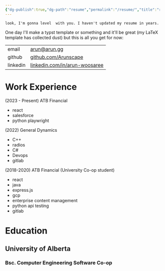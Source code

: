 ```yaml
---
{"dg-publish":true,"dg-path":"resume","permalink":"/resume/","title":"resume (wip)"}
---
```


	look, I'm gonna level  with you. I haven't updated my resume in years. 
One day I'll make a typst template or something and it'll be great (my LaTeX template has collected dust) but this is all you get for now:

|          |                                                                        |
| -------- | ---------------------------------------------------------------------- |
| email    | arun@arun.gg                                                           |
| github   | [github.com/Arunscape](https://github.com/Arunscape)                   |
| linkedin | [linkedin.com/in/arun-woosaree](https://linkedin.com/in/arun-woosaree) |


# Work Experience

(2023 - Present) ATB Financial
- react
- salesforce
- python playwright

(2022) General Dynamics
- C++
- radios
- C#
- Devops
- gitlab

(2018-2020) ATB Financial (University Co-op student)
- react
- java
- express.js
- gcp
- enterprise content management
- python api testing
- gitlab


# Education
## University of Alberta
### Bsc. Computer Engineering Software Co-op